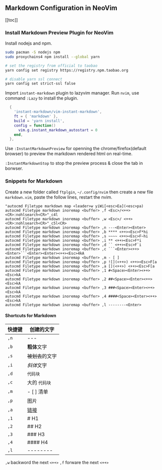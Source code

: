 ## Markdown Configuration in NeoVim
[[toc]]

### Install Markdown Preview Plugin for NeoVim

Install nodejs and npm.
```bash
sudo pacman -S nodejs npm
sudo proxychains4 npm install --global yarn

# set the registry from official to taobao
yarn config set registry https://registry.npm.taobao.org

# disable yarn ssl connect
yarn config set strict-ssl false

```

Import `instant-markdown` plugin to lazyvim manager. Run `nvim`, use command `:Lazy` to install the plugin.

```lua
  {
    'instant-markdown/vim-instant-markdown',
    ft = { 'markdown' },
    build = 'yarn install',
    config = function()
      vim.g.instant_markdown_autostart = 0
    end,
  },
```

Use `:InstantMarkdownPreview` for  openning the chrome/firefox(default browser) to preview the markdown rendered html on real-time.

`:InstantMarkdownStop` to stop the preview process & close the tab in borwser.

### Snippets for Markdown
Create a new folder called `ftplgin`, `~/.config/nvim`  then create a new file `markdown.vim`, paste the follow lines, restart the nvim.

```vim
"autocmd Filetype markdown map <leader>w yiWi[<esc>Ea](<esc>pa)
autocmd Filetype markdown inoremap <buffer> ,f <Esc>/<++><CR>:nohlsearch<CR>"_c4l
autocmd Filetype markdown inoremap <buffer> ,w <Esc>/ <++><CR>:nohlsearch<CR>"_c5l<CR>
autocmd Filetype markdown inoremap <buffer> ,n ---<Enter><Enter>
autocmd Filetype markdown inoremap <buffer> ,b **** <++><Esc>F*hi
autocmd Filetype markdown inoremap <buffer> ,s ~~~~ <++><Esc>F~hi
autocmd Filetype markdown inoremap <buffer> ,i ** <++><Esc>F*i
autocmd Filetype markdown inoremap <buffer> ,d `` <++><Esc>F`i
autocmd Filetype markdown inoremap <buffer> ,c ```<Enter><++><Enter>```<Enter><Enter><++><Esc>4kA
autocmd Filetype markdown inoremap <buffer> ,m - [ ] 
autocmd Filetype markdown inoremap <buffer> ,p ![](<++>) <++><Esc>F[a
autocmd Filetype markdown inoremap <buffer> ,a [](<++>) <++><Esc>F[a
autocmd Filetype markdown inoremap <buffer> ,1 #<Space><Enter><++><Esc>kA
autocmd Filetype markdown inoremap <buffer> ,2 ##<Space><Enter><++><Esc>kA
autocmd Filetype markdown inoremap <buffer> ,3 ###<Space><Enter><++><Esc>kA
autocmd Filetype markdown inoremap <buffer> ,4 ####<Space><Enter><++><Esc>kA
autocmd Filetype markdown inoremap <buffer> ,l --------<Enter>
```

#### Shortcuts for Markdown
| 快捷键 | 创建的文字       |
|--------|------------------|
| `,n`   | ---              |
| `,b`   | **粗体**文字     |
| `,s`   | ~~被划去~~的文字 |
| `,i`   | *斜体*文字       |
| `,d`   | `代码块`         |
| `,c`   | 大的 `代码块`    |
| `,m`   | - [ ] 清单       |
| `,p`   | 图片             |
| `,a`   | [链接]()         |
| `,1`   | # H1             |
| `,2`   | ## H2            |
| `,3`   | ### H3           |
| `,4`   | #### H4          |
| `,l`   | --------         |

`,w` backword the next `<++>`
`,f` forware the next `<++>`
